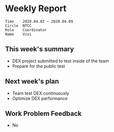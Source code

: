 # Weekly Report 
```
Time	2020.04.02 ~ 2020.04.09
Circle	NTCC
Role	Coordinator
Name	Vivi
```
## This week's summary
- DEX project submitted to test inside of the team
- Prepare for the public test
## Next week's plan
- Team test DEX continuously
- Optimize DEX performance

## Work Problem Feedback
- No

